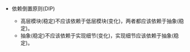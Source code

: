 * 依赖倒置原则(DIP)

    * 高层模块(稳定)不应该依赖于低层模块(变化)，两者都应该依赖于抽象(稳定)。
    * 抽象(稳定)不应该依赖于实现细节(变化)，实现细节应该依赖于抽象(稳定)。